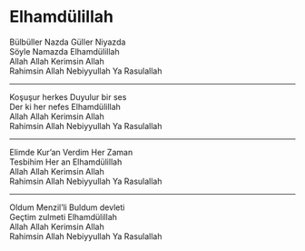 # Elhamdülillah

Bülbüller Nazda Güller Niyazda  
Söyle Namazda Elhamdülillah  
Allah Allah Kerimsin Allah  
Rahimsin Allah Nebiyyullah Ya Rasulallah  
****  
Koşuşur herkes Duyulur bir ses  
Der ki her nefes Elhamdülillah  
Allah Allah Kerimsin Allah  
Rahimsin Allah Nebiyyullah Ya Rasulallah  
****  
Elimde Kur’an Verdim Her Zaman  
Tesbihim Her an Elhamdülillah  
Allah Allah Kerimsin Allah  
Rahimsin Allah Nebiyyullah Ya Rasulallah  
****  
Oldum Menzil’li Buldum devleti  
Geçtim zulmeti Elhamdülillah  
Allah Allah Kerimsin Allah  
Rahimsin Allah Nebiyyullah Ya Rasulallah  

